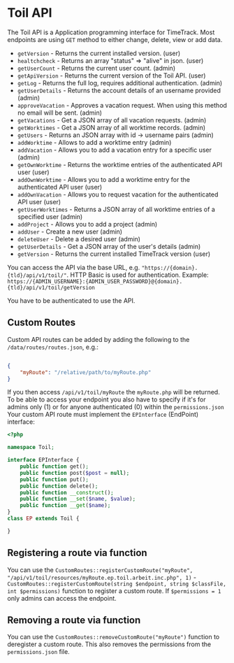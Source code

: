 # Toil API

The Toil API is a Application programming interface for TimeTrack.
Most endpoints are using `GET` method to either change, delete, view or add data.

* `getVersion` - Returns the current installed version. (user)
* `healtchcheck` - Returns an array "status" => "alive" in json. (user)
* `getUserCount` - Returns the current user count. (admin)
* `getApiVersion` - Returns the current version of the Toil API. (user)
* `getLog` - Returns the full log, requires additional authentication. (admin)
* `getUserDetails` - Returns the account details of an username provided (admin)
* `approveVacation` - Approves a vacation request. When using this method no email will be sent. (admin)
* `getVacations` - Get a JSON array of all vacation requests. (admin)
* `getWorktimes` - Get a JSON array of all worktime records. (admin)
* `getUsers` - Returns an JSON array with id -> username pairs (admin)
* `addWorktime` - Allows to add a worktime entry (admin)
* `addVacation` - Allows you to add a vacation entry for a specific user (admin)
* `getOwnWorktime` - Returns the worktime entries of the authenticated API user (user)
* `addOwnWorktime` - Allows you to add a worktime entry for the authenticated API user (user)
* `addOwnVacation` - Allows you to request vacation for the authenticated API user (user)
* `getUserWorktimes` - Returns a JSON array of all worktime entries of a specified user (admin)
* `addProject` - Allows you to add a project (admin)
* `addUser` - Create a new user (admin)
* `deleteUser` - Delete a desired user (admin)
* `getUserDetails` - Get a JSON array of the user's details (admin)
* `getVersion` - Returns the current installed TimeTrack version (user)

You can access the API via the base URL, e.g. `"https://{domain}.{tld}/api/v1/toil/"`. HTTP Basic is used for authentication.
Example: `https://{ADMIN_USERNAME}:{ADMIN_USER_PASSWORD}@{domain}.{tld}/api/v1/toil/getVersion`

You have to be authenticated to use the API.

## Custom Routes

Custom API routes can be added by adding the following to the `/data/routes/routes.json`, e.g.:

```json

{
    "myRoute": "/relative/path/to/myRoute.php"
}

```

If you then access `/api/v1/toil/myRoute` the `myRoute.php` will be returned. To be able to access your endpoint you also have to specify if it's for admins only (1) or for anyone authenticated (0) within the `permissions.json`
Your custom API route must implement the `EPInterface` (EndPoint) interface:

```php
<?php

namespace Toil;

interface EPInterface {
    public function get();
    public function post($post = null);
    public function put();
    public function delete();
    public function __construct();
    public function __set($name, $value);
    public function __get($name);
}
class EP extends Toil {

}

```

## Registering a route via function

You can use the `CustomRoutes::registerCustomRoute("myRoute", "/api/v1/toil/resources/myRoute.ep.toil.arbeit.inc.php", 1)` - `CustomRoutes::registerCustomRoute(string $endpoint, string $classFile, int $permissions)` function to register a custom route. If `$permissions = 1` only admins can access the endpoint.

## Removing a route via function

You can use the `CustomRoutes::removeCustomRoute("myRoute")` function to deregister a custom route.
This also removes the permissions from the `permissions.json` file.
